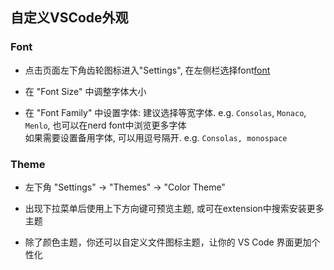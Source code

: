 ## 自定义VSCode外观


### Font

- 点击页面左下角齿轮图标进入"Settings", 在左侧栏选择font[font](pic/font_setting.png)

- 在 "Font Size" 中调整字体大小

- 在 "Font Family" 中设置字体: 建议选择等宽字体. e.g. `Consolas`, `Monaco`, `Menlo`, 也可以在nerd font中浏览更多字体  
  如果需要设置备用字体, 可以用逗号隔开. e.g. `Consolas, monospace`

### Theme

- 左下角 "Settings" -> "Themes" -> "Color Theme"

- 出现下拉菜单后使用上下方向键可预览主题, 或可在extension中搜索安装更多主题

- 除了颜色主题，你还可以自定义文件图标主题，让你的 VS Code 界面更加个性化